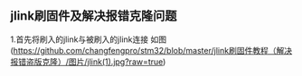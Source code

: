 ## jlink刷固件及解决报错克隆问题

1.首先将刷入的jlink与被刷入的jlink连接
如图(https://github.com/changfengpro/stm32/blob/master/jlink刷固件教程（解决报错盗版克隆）/图片/jlink(1).jpg?raw=true)
